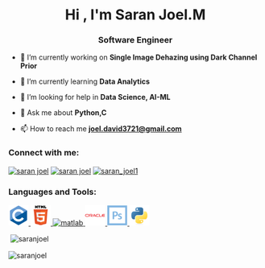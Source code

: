 <h1 align="center">Hi , I'm Saran Joel.M</h1>
<h3 align="center">Software Engineer</h3>

- 🔭 I’m currently working on **Single Image Dehazing using Dark Channel Prior**

- 🌱 I’m currently learning **Data Analytics**

- 🤝 I’m looking for help in **Data Science, AI-ML**

- 💬 Ask me about **Python,C**

- 📫 How to reach me **joel.david3721@gmail.com**

<h3 align="left">Connect with me:</h3>
<p align="left">
<a href="https://linkedin.com/in/saran joel" target="blank"><img align="center" src="https://raw.githubusercontent.com/rahuldkjain/github-profile-readme-generator/master/src/images/icons/Social/linked-in-alt.svg" alt="saran joel" height="30" width="40" /></a>
<a href="https://www.youtube.com/c/saran joel" target="blank"><img align="center" src="https://raw.githubusercontent.com/rahuldkjain/github-profile-readme-generator/master/src/images/icons/Social/youtube.svg" alt="saran joel" height="30" width="40" /></a>
<a href="https://www.hackerrank.com/saran_joel1" target="blank"><img align="center" src="https://raw.githubusercontent.com/rahuldkjain/github-profile-readme-generator/master/src/images/icons/Social/hackerrank.svg" alt="saran_joel1" height="30" width="40" /></a>
</p>

<h3 align="left">Languages and Tools:</h3>
<p align="left"> <a href="https://www.cprogramming.com/" target="_blank" rel="noreferrer"> <img src="https://raw.githubusercontent.com/devicons/devicon/master/icons/c/c-original.svg" alt="c" width="40" height="40"/> </a> <a href="https://www.w3.org/html/" target="_blank" rel="noreferrer"> <img src="https://raw.githubusercontent.com/devicons/devicon/master/icons/html5/html5-original-wordmark.svg" alt="html5" width="40" height="40"/> </a> <a href="https://www.mathworks.com/" target="_blank" rel="noreferrer"> <img src="https://upload.wikimedia.org/wikipedia/commons/2/21/Matlab_Logo.png" alt="matlab" width="40" height="40"/> </a> <a href="https://www.oracle.com/" target="_blank" rel="noreferrer"> <img src="https://raw.githubusercontent.com/devicons/devicon/master/icons/oracle/oracle-original.svg" alt="oracle" width="40" height="40"/> </a> <a href="https://www.photoshop.com/en" target="_blank" rel="noreferrer"> <img src="https://raw.githubusercontent.com/devicons/devicon/master/icons/photoshop/photoshop-line.svg" alt="photoshop" width="40" height="40"/> </a> <a href="https://www.python.org" target="_blank" rel="noreferrer"> <img src="https://raw.githubusercontent.com/devicons/devicon/master/icons/python/python-original.svg" alt="python" width="40" height="40"/> </a> </p>

<p>&nbsp;<img align="center" src="https://github-readme-stats.vercel.app/api?username=saranjoel&show_icons=true&locale=en" alt="saranjoel" /></p>

<p><img align="center" src="https://github-readme-streak-stats.herokuapp.com/?user=saranjoel&" alt="saranjoel" /></p>
